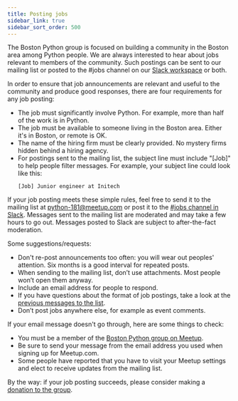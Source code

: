 ```yaml
---
title: Posting jobs
sidebar_link: true
sidebar_sort_order: 500
---
```


The Boston Python group is focused on building a community in the Boston area among Python people.  We are always interested to hear about jobs relevant to members of the community. Such postings can be sent to our mailing list or posted to the #jobs channel on our [Slack workspace][slack] or both.

In order to ensure that job announcements are relevant and useful to the community and produce good responses, there are four requirements for any job posting:

- The job must significantly involve Python. For example, more than half of the work is in Python.
- The job must be available to someone living in the Boston area. Either it's in Boston, or remote is OK.
- The name of the hiring firm must be clearly provided. No mystery firms hidden behind a hiring agency.
- For postings sent to the mailing list, the subject line must include "[Job]" to help people filter messages. For example, your subject line could look like this:
  ```
  [Job] Junior engineer at Initech
  ```

If your job posting meets these simple rules, feel free to send it to the mailing list at [python-181@meetup.com](mailto:python-181@meetup.com) or post it to the [#jobs channel in Slack][slack].  Messages sent to the mailing list are moderated and may take a few hours to go out. Messages posted to Slack are subject to after-the-fact moderation.

Some suggestions/requests:

- Don't re-post announcements too often: you will wear out peoples' attention. Six months is a good interval for repeated posts.
- When sending to the mailing list, don’t use attachments. Most people won’t open them anyway.
- Include an email address for people to respond.
- If you have questions about the format of job postings, take a look at the [previous messages to the list][message-archive].
- Don’t post jobs anywhere else, for example as event comments.

If your email message doesn't go through, here are some things to check:

- You must be a member of the [Boston Python group on Meetup](https://www.meetup.com/bostonpython/).
- Be sure to send your message from the email address you used when signing up for Meetup.com.
- Some people have reported that you have to visit your Meetup settings and elect to receive updates from the mailing list.


By the way: if your job posting succeeds, please consider making a [donation to the group][donate].


[email]: mailto:python-181@meetup.com
[slack]: slack.md
[message-archive]: https://www.meetup.com/bostonpython/messages/archive/
[donate]: http://donate.bostonpython.com/

